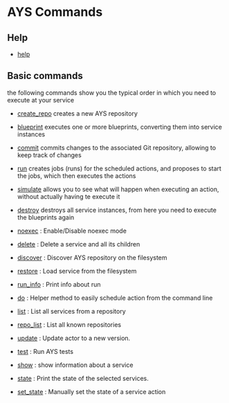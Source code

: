 # AYS Commands

## Help

- [help](help.md)

## Basic commands

the following commands show you the typical order in which you need to execute at your service
- [create_repo](create_repo.md) creates a new AYS repository
- [blueprint](blueprint.md) executes one or more blueprints, converting them into service instances
- [commit](commit.md) commits changes to the associated Git repository, allowing to keep track of changes
- [run](run.md) creates jobs (runs) for the scheduled actions, and proposes to start the jobs, which then executes the actions
- [simulate](simulate.md) allows you to see what will happen when executing an action, without actually having te execute it
- [destroy](destroy.md) destroys all service instances, from here you need to execute the blueprints again

- [noexec](noexec.md) : Enable/Disable noexec mode
- [delete](delete.md) : Delete a service and all its children
- [discover](discover.md) : Discover AYS repository on the filesystem
- [restore](restore.md)  : Load service from the filesystem
- [run_info](run_info.md) : Print info about run
- [do](do.md) : Helper method to easily schedule action from the command line
- [list](list.md) : List all services from a repository
- [repo_list](repo_list.md) : List all known repositories
- [update](update.md) : Update actor to a new version.
- [test](test.md) : Run AYS tests
- [show](show.md) : show information about a service
- [state](state.md) : Print the state of the selected services.
- [set_state](set_state.md) : Manually set the state of a service action
